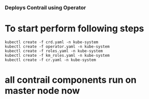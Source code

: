 ### Deploys Contrail using Operator 

# To start perform following steps

```
kubectl create -f crd.yaml -n kube-system
kubectl create -f operator.yaml -n kube-system
kubectl create -f roles.yaml -n kube-system
kubectl create -f km_roles.yaml -n kube-system
kubectl create -f cr.yaml -n kube-system
```

# all contrail components run on master node now
